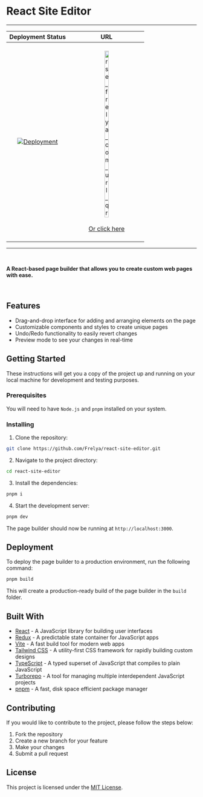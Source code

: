 # React Site Editor

<hr/>

| **Deployment Status**                                                                                                                                                          |                                                                                                          **URL**                                                                                                          |
|:------------------------------------------------------------------------------------------------------------------------------------------------------------------------------:|:-------------------------------------------------------------------------------------------------------------------------------------------------------------------------------------------------------------------------:|
| [![Deployment](https://api.netlify.com/api/v1/badges/9e747f8d-ff28-425b-b50b-52e68e3dede9/deploy-status?branch=main)](https://app.netlify.com/sites/react-site-editor/deploys) | <br/> <img src="https://github.com/Frelya/react-site-editor/assets/64146788/78e0dd02-a00c-4a83-80a9-7c4f3582acf6" alt="rse_frelya_com_url_qr" width="25%"/> <br/><br/> [Or click here](https://rse.frelya.com) <br/><br/> |

<hr/>

<br/>

**A React-based page builder that allows you to create custom web pages with ease.**

<br/>

## Features

- Drag-and-drop interface for adding and arranging elements on the page
- Customizable components and styles to create unique pages
- Undo/Redo functionality to easily revert changes
- Preview mode to see your changes in real-time

## Getting Started

These instructions will get you a copy of the project up and running on your local machine for
development and testing purposes.

### Prerequisites

You will need to have `Node.js` and `pnpm` installed on your system.

### Installing

1. Clone the repository:

```bash
git clone https://github.com/Frelya/react-site-editor.git
```

2. Navigate to the project directory:

```bash
cd react-site-editor
```

3. Install the dependencies:

```bash
pnpm i
```

4. Start the development server:

```bash
pnpm dev
```

The page builder should now be running at `http://localhost:3000`.

## Deployment

To deploy the page builder to a production environment, run the following command:

```bash
pnpm build
```

This will create a production-ready build of the page builder in the `build` folder.

## Built With

- [React](https://reactjs.org/) - A JavaScript library for building user interfaces
- [Redux](https://redux.js.org/) - A predictable state container for JavaScript apps
- [Vite](https://vitejs.dev/) - A fast build tool for modern web apps
- [Tailwind CSS](https://tailwindcss.com/) - A utility-first CSS framework for rapidly building custom designs
- [TypeScript](https://www.typescriptlang.org/) - A typed superset of JavaScript that compiles to plain JavaScript
- [Turborepo](https://turbo.build/) - A tool for managing multiple interdependent JavaScript projects
- [pnpm](https://pnpm.io/) - A fast, disk space efficient package manager

## Contributing

If you would like to contribute to the project, please follow the steps below:

1. Fork the repository
2. Create a new branch for your feature
3. Make your changes
4. Submit a pull request

## License

This project is licensed under the [MIT License](https://opensource.org/licenses/MIT).
